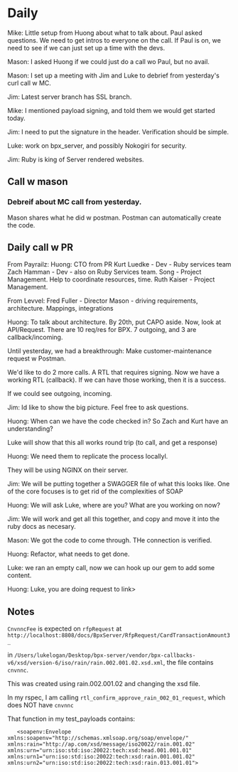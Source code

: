 # Daily

Mike: Little setup from Huong about what to talk about. Paul asked questions. We need to get intros to everyone on the call. If Paul is on, we need to see if we can just set up a time with the devs.

Mason: I asked Huong if we could just do a call wo Paul, but no avail.

Mason: I set up a meeting with Jim and Luke to debrief from yesterday's curl call w MC.

Jim: Latest server branch has SSL branch.

Mike: I mentioned payload signing, and told them we would get started today.

Jim: I need to put the signature in the header. Verification should be simple.

Luke: work on bpx_server, and possibly Nokogiri for security.

Jim: Ruby is king of Server rendered websites.

## Call w mason
### Debreif about MC call from yesterday.

Mason shares what he did w postman.
Postman can automatically create the code.


## Daily call w PR

From Payrailz:
Huong: CTO from PR
Kurt Luedke - Dev - Ruby services team
Zach Hamman - Dev - also on Ruby Services team.
Song - Project Management. Help to coordinate resources, time.
Ruth Kaiser - Project Management.


From Levvel:
Fred Fuller - Director
Mason - driving requirements, architecture. Mappings, integrations

Huong: To talk about architecture.
By 20th, put CAPO aside. Now, look at API/Request. There are 10 req/res for BPX. 7 outgoing, and 3 are callback/incoming.

Until yesterday, we had a breakthrough: Make customer-maintenance request w Postman.

We'd like to do 2 more calls. A RTL that requires signing. Now we have a working RTL (callback). If we can have those working, then it is a success.

If we could see outgoing, incoming.

Jim: Id like to show the big picture. Feel free to ask questions.

Huong: When can we have the code checked in? So Zach and Kurt have an understanding?

Luke will show that this all works round trip (to call, and get a response)

Huong: We need them to replicate the process locallyl.

They will be using NGINX on their server.

Jim: We will be putting together a SWAGGER file of what this looks like. One of the core focuses is to get rid of the complexities of SOAP

Huong: We will ask Luke, where are you? What are you working on now?

Jim: We will work and get all this together, and copy and move it into the ruby docs as necesary.

Mason: We got the code to come through. THe connection is verified.

Huong: Refactor, what needs to get done.

Luke: we ran an empty call, now we can hook up our gem to add some content.

Huong: Luke, you are doing request to link>


## Notes

`CnvnncFee` is expected on `rfpRequest` at `http://localhost:8808/docs/BpxServer/RfpRequest/CardTransactionAmount3_`

in  `/Users/lukelogan/Desktop/bpx-server/vendor/bpx-callbacks-v6/xsd/version-6/iso/rain/rain.002.001.02.xsd.xml`, the file contains `cnvnnc`.

This was created using rain.002.001.02 and changing the xsd file.

In my rspec, I am calling `rtl_confirm_approve_rain_002_01_request`, which does NOT have `cnvnnc`

That function in my test_payloads contains:
```
   <soapenv:Envelope xmlns:soapenv="http://schemas.xmlsoap.org/soap/envelope/" xmlns:rain="http://ap.com/xsd/message/iso20022/rain.001.02" xmlns:urn="urn:iso:std:iso:20022:tech:xsd:head.001.001.01" xmlns:urn1="urn:iso:std:iso:20022:tech:xsd:rain.001.001.02" xmlns:urn2="urn:iso:std:iso:20022:tech:xsd:rain.013.001.01">
   ```